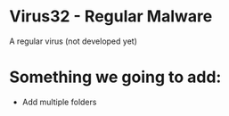 # Virus32 - Regular Malware
A regular virus (not developed yet)

# Something we going to add:
  *  Add multiple folders
